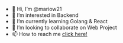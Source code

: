 - 👋 Hi, I’m @mariow21
- 👀 I’m interested in Backend
- 🌱 I’m currently learning Golang & React
- 💞️ I’m looking to collaborate on Web Project
- 📫 How to reach me <a href="https://www.linkedin.com/in/mario-william21/">click here!</a>

<!---
mariow21/mariow21 is a ✨ special ✨ repository because its `README.md` (this file) appears on your GitHub profile.
You can click the Preview link to take a look at your changes.
--->

